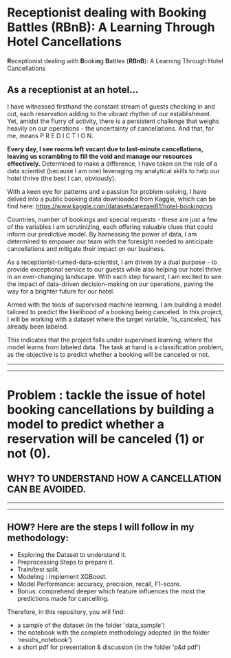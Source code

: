 # Receptionist dealing with Booking Battles (RBnB): A Learning Through Hotel Cancellations
**R**eceptionist dealing with **B**ooki**n**g **B**attles (**RBnB**): A Learning Through Hotel Cancellations
## As a receptionist at an hotel...

I have witnessed firsthand the constant stream of guests checking in and out, each reservation adding to the vibrant rhythm of our establishment. Yet, amidst the flurry of activity, there is a persistent challenge that weighs heavily on our operations - the uncertainty of cancellations. And that, for me, means P R E D I C T I O N.

**Every day, I see rooms left vacant due to last-minute cancellations, leaving us scrambling to fill the void and manage our resources effectively.**
 Determined to make a difference, I have taken on the role of a data scientist (because I am one) leveraging my analytical skills to help our hotel thrive (the best I can, obviously).

With a keen eye for patterns and a passion for problem-solving, I have delved into a public booking data downloaded from Kaggle, which can be find here:
https://www.kaggle.com/datasets/arezaei81/hotel-bookingcvs


Countries, number of bookings and special requests - these are just a few of the variables I am scrutinizing, each offering valuable clues that could inform our predictive model. By harnessing the power of data, I am determined to empower our team with the foresight needed to anticipate cancellations and mitigate their impact on our business.

As a receptionist-turned-data-scientist, I am driven by a dual purpose - to provide exceptional service to our guests while also helping our hotel thrive in an ever-changing landscape. With each step forward, I am excited to see the impact of data-driven decision-making on our operations, paving the way for a brighter future for our hotel.

Armed with the tools of supervised machine learning, I am building a model tailored to predict the likelihood of a booking being canceled. In this project, I will be working with a dataset where the target variable, 'is_canceled,' has already been labeled.

This indicates that the project falls under supervised learning, where the model learns from labeled data. The task at hand is a classification problem, as the objective is to predict whether a booking will be canceled or not.

-----------------------------------------------------------------------
-----------------------------------------------------------------------
# Problem :  tackle the issue of hotel booking cancellations by building a model to predict whether a reservation will be canceled (1) or not (0). 

## WHY? TO UNDERSTAND HOW A CANCELLATION CAN BE AVOIDED.
----------------------------------------------------------------------
----------------------------------------------------------------------
## HOW? Here are the steps I will follow in my methodology:


-	Exploring the Dataset to understand it. 
-	Preprocessing Steps to prepare it.
-	Train/test split.
-	Modeling : Implement XGBoost.
-	Model Performance: accuracy, precision, recall, F1-score. 
-	Bonus: comprehend deeper which feature influences the most the predictions made for cancelling.

Therefore, in this repository, you will find: 
- a sample of the dataset (in the folder 'data_sample')
- the notebook with the complete methodology adopted (in the folder  'results_notebook')
- a short pdf for presentation & discussion (in the folder 'p&d pdf')


